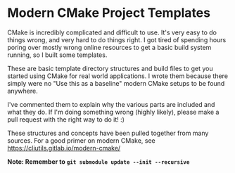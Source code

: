Modern CMake Project Templates
==============================

CMake is incredibly complicated and difficult to use. It's very easy to do things wrong, and very hard to do things right. I got tired of spending hours poring over mostly wrong online resources to get a basic build system running, so I built some templates.

These are basic template directory structures and build files to get you started using CMake for real world applications. I wrote them because there simply were no "Use this as a baseline" modern CMake setups to be found anywhere.

I've commented them to explain why the various parts are included and what they do. If I'm doing something wrong (highly likely), please make a pull request with the right way to do it! :)

These structures and concepts have been pulled together from many sources. For a good primer on modern CMake, see https://cliutils.gitlab.io/modern-cmake/

**Note: Remember to `git submodule update --init --recursive`**
